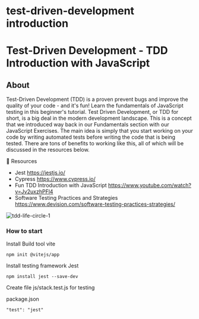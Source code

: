 # test-driven-development introduction
# Test-Driven Development - TDD Introduction with JavaScript

## About 
Test-Driven Development (TDD) is a proven prevent bugs and improve the quality of your code - and it's fun! Learn the fundamentals of JavaScript testing in this beginner's tutorial. Test Driven Development, or TDD for short, is a big deal in the modern development landscape. This is a concept that we introduced way back in our Fundamentals section with our JavaScript Exercises. The main idea is simply that you start working on your code by writing automated tests before writing the code that is being tested. There are tons of benefits to working like this, all of which will be discussed in the resources below.

🔗 Resources
- Jest https://jestjs.io/
- Cypress https://www.cypress.io/
- Fun TDD Introduction with JavaScript https://www.youtube.com/watch?v=Jv2uxzhPFl4
- Software Testing Practices and Strategies https://www.devision.com/software-testing-practices-strategies/

![tdd-life-circle-1](https://user-images.githubusercontent.com/97398977/170129998-a41b9635-aba8-4a87-a3e3-cd0af8d17b70.png)

### How to start
 Install Build tool vite
 ```
 npm init @vitejs/app
 ```
 Install testing framework Jest
 ```
 npm install jest --save-dev
 ```
 Create file js/stack.test.js for testing
 
package.json 
```
"test": "jest"
```
